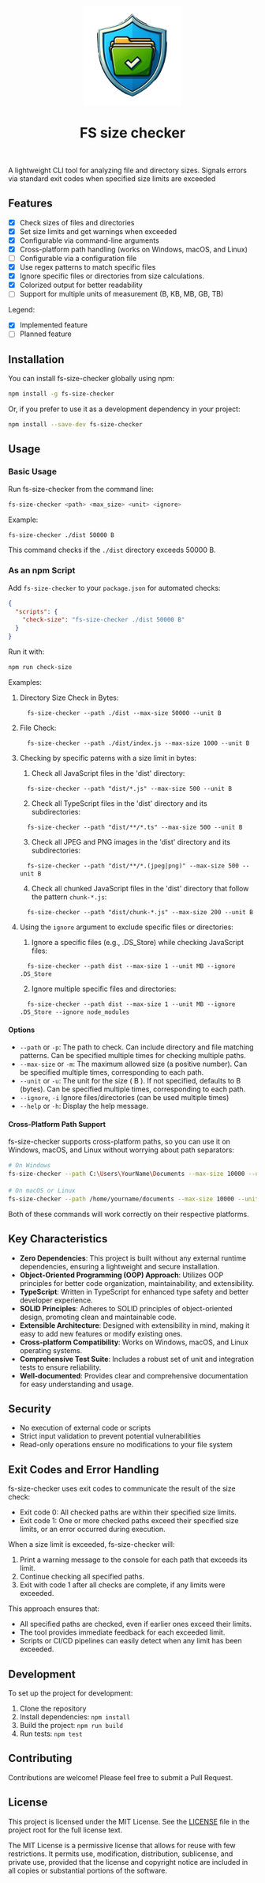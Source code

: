 <p align="center">
  <img src="logo.png" width="200px" align="center" alt="FS size checker logo" />
  <h1 align="center">FS size checker</h1>
</p>
<br/>

A lightweight CLI tool for analyzing file and directory sizes. Signals errors via standard exit codes when specified size limits are exceeded

## Features

- [x] Check sizes of files and directories
- [x] Set size limits and get warnings when exceeded
- [x] Configurable via command-line arguments
- [x] Cross-platform path handling (works on Windows, macOS, and Linux)
- [ ] Configurable via a configuration file
- [x] Use regex patterns to match specific files
- [x] Ignore specific files or directories from size calculations.
- [x] Colorized output for better readability
- [ ] Support for multiple units of measurement (B, KB, MB, GB, TB)

Legend:

- [x] Implemented feature
- [ ] Planned feature

## Installation

You can install fs-size-checker globally using npm:

```bash
npm install -g fs-size-checker
```

Or, if you prefer to use it as a development dependency in your project:

```bash
npm install --save-dev fs-size-checker
```

## Usage

### Basic Usage

Run fs-size-checker from the command line:

```bash
fs-size-checker <path> <max_size> <unit> <ignore>
```

Example:

```bash
fs-size-checker ./dist 50000 B
```

This command checks if the `./dist` directory exceeds 50000 B.

### As an npm Script

Add `fs-size-checker` to your `package.json` for automated checks:

```json
{
  "scripts": {
    "check-size": "fs-size-checker ./dist 50000 B"
  }
}
```

Run it with:

```bash
npm run check-size
```

Examples:

1. Directory Size Check in Bytes:

   ```
     fs-size-checker --path ./dist --max-size 50000 --unit B
   ```

2. File Check:

   ```
     fs-size-checker --path ./dist/index.js --max-size 1000 --unit B
   ```

3. Checking by specific paterns with a size limit in bytes:

   1. Check all JavaScript files in the 'dist' directory:

   ```
     fs-size-checker --path "dist/*.js" --max-size 500 --unit B
   ```

   2. Check all TypeScript files in the 'dist' directory and its subdirectories:

   ```
     fs-size-checker --path "dist/**/*.ts" --max-size 500 --unit B
   ```

   3. Check all JPEG and PNG images in the 'dist' directory and its subdirectories:

   ```
     fs-size-checker --path "dist/**/*.(jpeg|png)" --max-size 500 --unit B
   ```

   4. Check all chunked JavaScript files in the 'dist' directory that follow the pattern `chunk-*.js`:

   ```
     fs-size-checker --path "dist/chunk-*.js" --max-size 200 --unit B
   ```

4. Using the `ignore` argument to exclude specific files or directories:

   1. Ignore a specific files (e.g., .DS_Store) while checking JavaScript files:

   ```
     fs-size-checker --path dist --max-size 1 --unit MB --ignore .DS_Store
   ```

   2. Ignore multiple specific files and directories:

   ```
     fs-size-checker --path dist --max-size 1 --unit MB --ignore .DS_Store --ignore node_modules
   ```

#### Options

- `--path` or `-p`: The path to check. Can include directory and file matching patterns. Can be specified multiple times for checking multiple paths.
- `--max-size` or `-m`: The maximum allowed size (a positive number). Can be specified multiple times, corresponding to each path.
- `--unit` or `-u`: The unit for the size ( B ). If not specified, defaults to B (bytes). Can be specified multiple times, corresponding to each path.
- `--ignore`, `-i` Ignore files/directories (can be used multiple times)
- `--help` or `-h`: Display the help message.

#### Cross-Platform Path Support

fs-size-checker supports cross-platform paths, so you can use it on Windows, macOS, and Linux without worrying about path separators:

```bash
# On Windows
fs-size-checker --path C:\Users\YourName\Documents --max-size 10000 --unit B

# On macOS or Linux
fs-size-checker --path /home/yourname/documents --max-size 10000 --unit B
```

Both of these commands will work correctly on their respective platforms.

## Key Characteristics

- **Zero Dependencies**: This project is built without any external runtime dependencies, ensuring a lightweight and secure installation.
- **Object-Oriented Programming (OOP) Approach**: Utilizes OOP principles for better code organization, maintainability, and extensibility.
- **TypeScript**: Written in TypeScript for enhanced type safety and better developer experience.
- **SOLID Principles**: Adheres to SOLID principles of object-oriented design, promoting clean and maintainable code.
- **Extensible Architecture**: Designed with extensibility in mind, making it easy to add new features or modify existing ones.
- **Cross-platform Compatibility**: Works on Windows, macOS, and Linux operating systems.
- **Comprehensive Test Suite**: Includes a robust set of unit and integration tests to ensure reliability.
- **Well-documented**: Provides clear and comprehensive documentation for easy understanding and usage.

## Security

- No execution of external code or scripts
- Strict input validation to prevent potential vulnerabilities
- Read-only operations ensure no modifications to your file system

## Exit Codes and Error Handling

fs-size-checker uses exit codes to communicate the result of the size check:

- Exit code 0: All checked paths are within their specified size limits.
- Exit code 1: One or more checked paths exceed their specified size limits, or an error occurred during execution.

When a size limit is exceeded, fs-size-checker will:

1. Print a warning message to the console for each path that exceeds its limit.
2. Continue checking all specified paths.
3. Exit with code 1 after all checks are complete, if any limits were exceeded.

This approach ensures that:

- All specified paths are checked, even if earlier ones exceed their limits.
- The tool provides immediate feedback for each exceeded limit.
- Scripts or CI/CD pipelines can easily detect when any limit has been exceeded.

## Development

To set up the project for development:

1. Clone the repository
2. Install dependencies: `npm install`
3. Build the project: `npm run build`
4. Run tests: `npm test`

## Contributing

Contributions are welcome! Please feel free to submit a Pull Request.

## License

This project is licensed under the MIT License. See the [LICENSE](LICENSE) file in the project root for the full license text.

The MIT License is a permissive license that allows for reuse with few restrictions. It permits use, modification, distribution, sublicense, and private use, provided that the license and copyright notice are included in all copies or substantial portions of the software.
